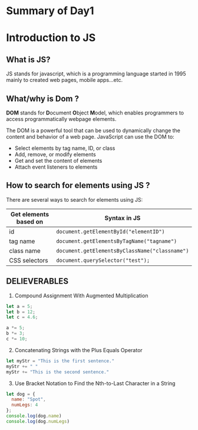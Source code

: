 
# Summary of Day1
# Introduction to JS

## What is JS?
JS stands for javascript, which is a programming language started in 1995 mainly to created web pages, mobile apps...etc.

## What/why is Dom ?
**DOM** stands for **D**ocument **O**bject **M**odel, which enables programmers to access programmatically webpage elements.

The DOM is a powerful tool that can be used to dynamically change the content and behavior of a web page.
JavaScript can use the DOM to:

* Select elements by tag name, ID, or class
* Add, remove, or modify elements
* Get and set the content of elements
* Attach event listeners to elements

## How to search for elements using JS ?
There are several ways to search for elements using JS:

| Get elements based on | Syntax in JS                                   |
|-----------------------|------------------------------------------------|
| id                    | `document.getElementById("elementID")`         |
| tag name              | `document.getElementsByTagName("tagname")`     |
| class name            | `document.getElementsByClassName("classname")` |
| CSS selectors         | `document.querySelector("test");`              |

## DELIEVERABLES

1. Compound Assignment With Augmented Multiplication
```js
let a = 5;
let b = 12;
let c = 4.6;

a *= 5;
b *= 3;
c *= 10;
```
2. Concatenating Strings with the Plus Equals Operator
```js
let myStr = "This is the first sentence."
myStr += " "
myStr += "This is the second sentence."
```
3. Use Bracket Notation to Find the Nth-to-Last Character in a String
```js
let dog = {
  name: "Spot",
  numLegs: 4
};
console.log(dog.name)
console.log(dog.numLegs)
```
